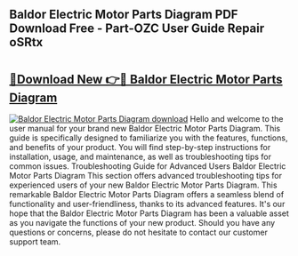 ## Baldor Electric Motor Parts Diagram PDF Download Free - Part-OZC User Guide Repair oSRtx

# <h2><a href="http://dfn9p8.blite.top/?on=Baldor+Electric+Motor+Parts+Diagram">🔗Download New 👉🔴 Baldor Electric Motor Parts Diagram</a></h2>

[![Baldor Electric Motor Parts Diagram download](https://i.imgur.com/lujVjoI.png)](http://dfn9p8.blite.top/?on=Baldor+Electric+Motor+Parts+Diagram)
Hello and welcome to the user manual for your brand new Baldor Electric Motor Parts Diagram. This guide is specifically designed to familiarize you with the features, functions, and benefits of your product. You will find step-by-step instructions for installation, usage, and maintenance, as well as troubleshooting tips for common issues. Troubleshooting Guide for Advanced Users Baldor Electric Motor Parts Diagram This section offers advanced troubleshooting tips for experienced users of your new Baldor Electric Motor Parts Diagram. This remarkable Baldor Electric Motor Parts Diagram offers a seamless blend of functionality and user-friendliness, thanks to its advanced features. It's our hope that the Baldor Electric Motor Parts Diagram has been a valuable asset as you navigate the functions of your new product. Should you have any questions or concerns, please do not hesitate to contact our customer support team.
